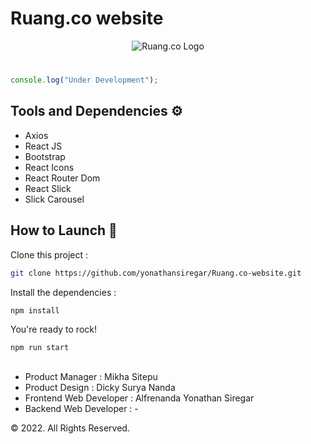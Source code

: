 # Ruang.co website
<div align="center">
  <img src="https://github.com/yonathansiregar/Ruang.co-website/blob/master/src/assets/LogoImages/FooterLogo.png" alt="Ruang.co Logo"> 
</div>

#
```js
console.log("Under Development");
```

## Tools and Dependencies ⚙
<ul>
  <li>Axios</li>
  <li>React JS</li>
  <li>Bootstrap</li>
  <li>React Icons</li>
  <li>React Router Dom</li>
  <li>React Slick</li>
  <li>Slick Carousel</li>
</ul>

## How to Launch 🚀
Clone this project :
```sh
git clone https://github.com/yonathansiregar/Ruang.co-website.git
```

Install the dependencies :
```sh
npm install
```

You're ready to rock!
```sh
npm run start
```

##
<div align="left">
  <ul>
    <li>Product Manager : Mikha Sitepu</li>
    <li>Product Design : Dicky Surya Nanda</li>
    <li>Frontend Web Developer : Alfrenanda Yonathan Siregar</li>
    <li>Backend Web Developer : -</li>
  </ul>
  &copy; 2022. All Rights Reserved.
</div>
